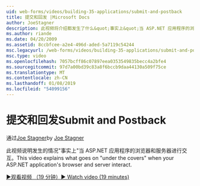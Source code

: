 ```yaml
---
uid: web-forms/videos/building-35-applications/submit-and-postback
title: 提交和回发 |Microsoft Docs
author: JoeStagner
description: 此视频将介绍都发生了什么&quot;事实上&quot;当 ASP.NET 应用程序的浏览器和服务器进行交互。
ms.author: riande
ms.date: 04/20/2009
ms.assetid: 8ccbfcee-a2e4-496d-aded-5a7119c54244
msc.legacyurl: /web-forms/videos/building-35-applications/submit-and-postback
msc.type: video
ms.openlocfilehash: 7057bcff86c07897eea0353549835becc4a2bfe4
ms.sourcegitcommit: 97d7a00bd39c83a8f6bccb9daa44130a509f75ce
ms.translationtype: MT
ms.contentlocale: zh-CN
ms.lasthandoff: 01/08/2019
ms.locfileid: "54099156"
---
```

<a name="submit-and-postback"></a><span data-ttu-id="d73f3-103">提交和回发</span><span class="sxs-lookup"><span data-stu-id="d73f3-103">Submit and Postback</span></span>
====================
<span data-ttu-id="d73f3-104">通过[Joe Stagner](https://github.com/JoeStagner)</span><span class="sxs-lookup"><span data-stu-id="d73f3-104">by [Joe Stagner](https://github.com/JoeStagner)</span></span>

<span data-ttu-id="d73f3-105">此视频说明发生的情况&quot;事实上&quot;当 ASP.NET 应用程序的浏览器和服务器进行交互。</span><span class="sxs-lookup"><span data-stu-id="d73f3-105">This video explains what goes on &quot;under the covers&quot; when your ASP.NET application's browser and server interact.</span></span>

[<span data-ttu-id="d73f3-106">&#9654;观看视频 （19 分钟）</span><span class="sxs-lookup"><span data-stu-id="d73f3-106">&#9654; Watch video (19 minutes)</span></span>](https://channel9.msdn.com/Blogs/ASP-NET-Site-Videos/submit-and-postback)
